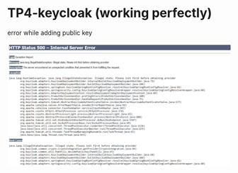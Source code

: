 # TP4-keycloak (working perfectly)

error while adding public key 

<img src='error1_whileAddingPublicKey.png'/>
